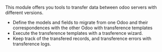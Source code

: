 This module offers you tools to transfer data between odoo servers with different versions.

- Define the models and fields to migrate from one Odoo and their correspondences with the other Odoo with transference templates
- Execute the transference templates with a trasference wizard.
- Keep track of the transfered records, and transference errors with transference logs.
